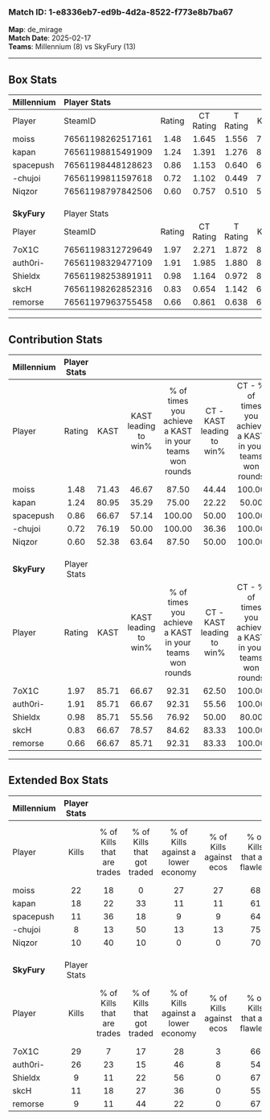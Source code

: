 ### Match ID: 1-e8336eb7-ed9b-4d2a-8522-f773e8b7ba67  
**Map**: de_mirage  
**Match Date**: 2025-02-17  
**Teams**: Millennium (8) vs SkyFury (13)  

---  

## Box Stats  

| **Millennium** | Player Stats      |        |           |          |       |       |       |         |        |      |     |
| :- | :- | :-: | :-: | :-: | :-: | :-: | :-: | :-: | :-: | :-: | :-: |
| Player         | SteamID           | Rating | CT Rating | T Rating | KAST  |  ADR  | Kills | Assists | Deaths | K/D  | HS% |
| moiss          | 76561198262517161 |  1.48  |   1.645   |  1.556   | 71.43 | 108.1 |  22   |    5    |   15   | 1.47 | 45  |
| kapan          | 76561198815491909 |  1.24  |   1.391   |  1.276   | 80.95 | 99.0  |  18   |    8    |   20   | 0.90 | 72  |
| spacepush      | 76561198448128623 |  0.86  |   1.153   |  0.640   | 66.67 | 65.2  |  11   |    6    |   15   | 0.73 | 36  |
| -chujoi        | 76561199811597618 |  0.72  |   1.102   |  0.449   | 76.19 | 59.9  |   8   |    8    |   18   | 0.44 | 37  |
| Niqzor         | 76561198797842506 |  0.60  |   0.757   |  0.510   | 52.38 | 47.2  |  10   |    0    |   16   | 0.63 | 50  |
|                |                   |        |           |          |       |       |       |         |        |      |     |
|                |                   |        |           |          |       |       |       |         |        |      |     |
|                |                   |        |           |          |       |       |       |         |        |      |     |
| **SkyFury**    | Player Stats      |        |           |          |       |       |       |         |        |      |     |
| Player         | SteamID           | Rating | CT Rating | T Rating | KAST  |  ADR  | Kills | Assists | Deaths | K/D  | HS% |
| 7oX1C          | 76561198312729649 |  1.97  |   2.271   |  1.872   | 85.71 | 122.2 |  29   |    5    |   13   | 2.23 | 58  |
| auth0ri-       | 76561198329477109 |  1.91  |   1.985   |  1.880   | 85.71 | 127.6 |  26   |    6    |   11   | 2.36 | 61  |
| Shieldx        | 76561198253891911 |  0.98  |   1.164   |  0.972   | 85.71 | 65.6  |   9   |    8    |   13   | 0.69 | 44  |
| skcH           | 76561198262852316 |  0.83  |   0.654   |  1.142   | 66.67 | 47.1  |  11   |    2    |   13   | 0.85 | 27  |
| remorse        | 76561197963755458 |  0.66  |   0.861   |  0.638   | 66.67 | 57.1  |   9   |    8    |   19   | 0.47 | 66  |
---  

## Contribution Stats  

| **Millennium** | Player Stats |       |                      |                                                        |                           |                                                             |                          |                                                            |
| :- | :-: | :-: | :-: | :-: | :-: | :-: | :-: | :-: |
| Player         |    Rating    | KAST  | KAST leading to win% | % of times you achieve a KAST in your teams won rounds | CT - KAST leading to win% | CT - % of times you achieve a KAST in your teams won rounds | T - KAST leading to win% | T - % of times you achieve a KAST in your teams won rounds |
| moiss          |     1.48     | 71.43 |        46.67         |                         87.50                          |           44.44           |                           100.00                            |          50.00           |                           75.00                            |
| kapan          |     1.24     | 80.95 |        35.29         |                         75.00                          |           22.22           |                            50.00                            |          50.00           |                           100.00                           |
| spacepush      |     0.86     | 66.67 |        57.14         |                         100.00                         |           50.00           |                           100.00                            |          66.67           |                           100.00                           |
| -chujoi        |     0.72     | 76.19 |        50.00         |                         100.00                         |           36.36           |                           100.00                            |          80.00           |                           100.00                           |
| Niqzor         |     0.60     | 52.38 |        63.64         |                         87.50                          |           50.00           |                           100.00                            |          100.00          |                           75.00                            |
|                |              |       |                      |                                                        |                           |                                                             |                          |                                                            |
|                |              |       |                      |                                                        |                           |                                                             |                          |                                                            |
|                |              |       |                      |                                                        |                           |                                                             |                          |                                                            |
| **SkyFury**    | Player Stats |       |                      |                                                        |                           |                                                             |                          |                                                            |
| Player         |    Rating    | KAST  | KAST leading to win% | % of times you achieve a KAST in your teams won rounds | CT - KAST leading to win% | CT - % of times you achieve a KAST in your teams won rounds | T - KAST leading to win% | T - % of times you achieve a KAST in your teams won rounds |
| 7oX1C          |     1.97     | 85.71 |        66.67         |                         92.31                          |           62.50           |                           100.00                            |          70.00           |                           87.50                            |
| auth0ri-       |     1.91     | 85.71 |        66.67         |                         92.31                          |           55.56           |                           100.00                            |          77.78           |                           87.50                            |
| Shieldx        |     0.98     | 85.71 |        55.56         |                         76.92                          |           50.00           |                            80.00                            |          60.00           |                           75.00                            |
| skcH           |     0.83     | 66.67 |        78.57         |                         84.62                          |           83.33           |                           100.00                            |          75.00           |                           75.00                            |
| remorse        |     0.66     | 66.67 |        85.71         |                         92.31                          |           83.33           |                           100.00                            |          87.50           |                           87.50                            |
---  

## Extended Box Stats  

| **Millennium** | Player Stats |                            |                            |                                    |                         |                              |                                 |        |                             |                                     |                          |                               |                            |
| :- | :-: | :-: | :-: | :-: | :-: | :-: | :-: | :-: | :-: | :-: | :-: | :-: | :-: |
| Player         |    Kills     | % of Kills that are trades | % of Kills that got traded | % of Kills against a lower economy | % of Kills against ecos | % of Kills that are flawless | % of Kills that are close duels | Deaths | % of Deaths that get traded | % of Deaths against a lower economy | % of Deaths against ecos | % of Deaths that are flawless | % of Deaths that are close |
| moiss          |      22      |             18             |             0              |                 27                 |           27            |              68              |                5                |   15   |             33              |                  0                  |            0             |              67               |             0              |
| kapan          |      18      |             22             |             33             |                 11                 |           11            |              61              |                0                |   20   |             20              |                 10                  |            10            |              65               |             15             |
| spacepush      |      11      |             36             |             18             |                 9                  |            9            |              64              |                0                |   15   |             20              |                  0                  |            0             |              67               |             13             |
| -chujoi        |      8       |             13             |             50             |                 13                 |           13            |              75              |               13                |   18   |             22              |                 11                  |            11            |              44               |             17             |
| Niqzor         |      10      |             40             |             10             |                 0                  |            0            |              70              |                0                |   16   |             13              |                  0                  |            0             |              63               |             6              |
|                |              |                            |                            |                                    |                         |                              |                                 |        |                             |                                     |                          |                               |                            |
|                |              |                            |                            |                                    |                         |                              |                                 |        |                             |                                     |                          |                               |                            |
|                |              |                            |                            |                                    |                         |                              |                                 |        |                             |                                     |                          |                               |                            |
| **SkyFury**    | Player Stats |                            |                            |                                    |                         |                              |                                 |        |                             |                                     |                          |                               |                            |
| Player         |    Kills     | % of Kills that are trades | % of Kills that got traded | % of Kills against a lower economy | % of Kills against ecos | % of Kills that are flawless | % of Kills that are close duels | Deaths | % of Deaths that get traded | % of Deaths against a lower economy | % of Deaths against ecos | % of Deaths that are flawless | % of Deaths that are close |
| 7oX1C          |      29      |             7              |             17             |                 28                 |            3            |              66              |                7                |   13   |             23              |                 23                  |            0             |              69               |             0              |
| auth0ri-       |      26      |             23             |             15             |                 46                 |            8            |              54              |                8                |   11   |              0              |                 36                  |            0             |              73               |             0              |
| Shieldx        |      9       |             11             |             22             |                 56                 |            0            |              67              |                0                |   13   |             23              |                 23                  |            0             |              54               |             8              |
| skcH           |      11      |             18             |             27             |                 36                 |            0            |              55              |               36                |   13   |             31              |                 31                  |            0             |              69               |             8              |
| remorse        |      9       |             11             |             44             |                 22                 |            0            |              67              |               11                |   19   |             16              |                 37                  |            0             |              68               |             0              |
